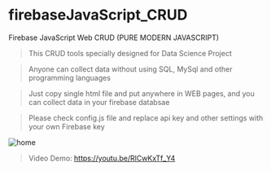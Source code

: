 # firebaseJavaScript_CRUD
Firebase JavaScript Web CRUD (PURE MODERN JAVASCRIPT)
> This CRUD tools specially designed for Data Science Project

> Anyone can collect data without using SQL, MySql and other programming languages

> Just copy single html file and put anywhere in WEB pages, and you can collect data in your firebase databsae

> Please check config.js file and replace api key and other settings with your own Firebase key

![home](https://user-images.githubusercontent.com/16277392/136499615-53269e5c-f984-4b7e-978b-38636eee3984.png)


> Video Demo: https://youtu.be/RlCwKxTf_Y4
